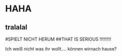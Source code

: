 # HAHA
## tralalal

#SPIELT NICHT HERUM
##THAT IS SERIOUS !!!!!!!!!


Ich weiß nicht was ihr wollt.... können wirnach hause?
